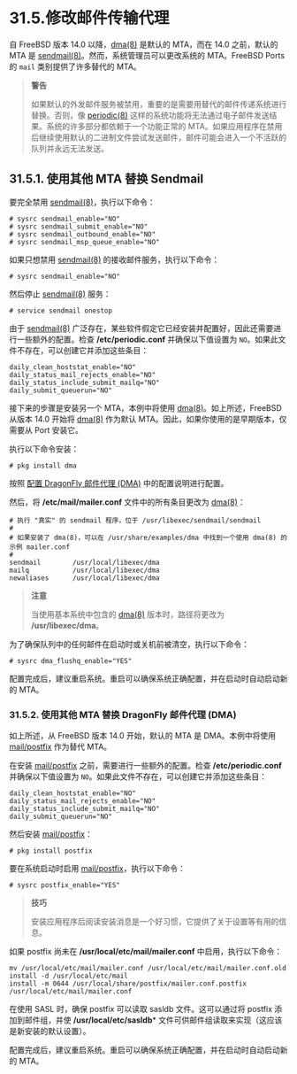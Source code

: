 # 31.5.修改邮件传输代理

自 FreeBSD 版本 14.0 以降，[dma(8)](https://man.freebsd.org/cgi/man.cgi?query=dma&sektion=8&format=html) 是默认的 MTA，而在 14.0 之前，默认的 MTA 是 [sendmail(8)](https://man.freebsd.org/cgi/man.cgi?query=sendmail&sektion=8&format=html)。然而，系统管理员可以更改系统的 MTA。FreeBSD Ports  的 `mail` 类别提供了许多替代的 MTA。

>**警告**
>
>如果默认的外发邮件服务被禁用，重要的是需要用替代的邮件传递系统进行替换。否则，像 [periodic(8)](https://man.freebsd.org/cgi/man.cgi?query=periodic&sektion=8&format=html) 这样的系统功能将无法通过电子邮件发送结果。系统的许多部分都依赖于一个功能正常的 MTA。如果应用程序在禁用后继续使用默认的二进制文件尝试发送邮件，邮件可能会进入一个不活跃的队列并永远无法发送。

## 31.5.1. 使用其他 MTA 替换 Sendmail

要完全禁用 [sendmail(8)](https://man.freebsd.org/cgi/man.cgi?query=sendmail&sektion=8&format=html)，执行以下命令：

```
# sysrc sendmail_enable="NO"
# sysrc sendmail_submit_enable="NO"
# sysrc sendmail_outbound_enable="NO"
# sysrc sendmail_msp_queue_enable="NO"
```

如果只想禁用 [sendmail(8)](https://man.freebsd.org/cgi/man.cgi?query=sendmail&sektion=8&format=html) 的接收邮件服务，执行以下命令：

```
# sysrc sendmail_enable="NO"
```

然后停止 [sendmail(8)](https://man.freebsd.org/cgi/man.cgi?query=sendmail&sektion=8&format=html) 服务：

```
# service sendmail onestop
```

由于 [sendmail(8)](https://man.freebsd.org/cgi/man.cgi?query=sendmail&sektion=8&format=html) 广泛存在，某些软件假定它已经安装并配置好，因此还需要进行一些额外的配置。检查 **/etc/periodic.conf** 并确保以下值设置为 `NO`。如果此文件不存在，可以创建它并添加这些条目：

```
daily_clean_hoststat_enable="NO"
daily_status_mail_rejects_enable="NO"
daily_status_include_submit_mailq="NO"
daily_submit_queuerun="NO"
```

接下来的步骤是安装另一个 MTA，本例中将使用 [dma(8)](https://man.freebsd.org/cgi/man.cgi?query=dma&sektion=8&format=html)。如上所述，FreeBSD 从版本 14.0 开始将 [dma(8)](https://man.freebsd.org/cgi/man.cgi?query=dma&sektion=8&format=html) 作为默认 MTA。因此，如果你使用的是早期版本，仅需要从 Port 安装它。

执行以下命令安装：

```
# pkg install dma
```

按照 [配置 DragonFly 邮件代理 (DMA)](https://docs.freebsd.org/en/books/handbook/mail/#configuring-dragonfly-mail-agent) 中的配置说明进行配置。

然后，将 **/etc/mail/mailer.conf** 文件中的所有条目更改为 [dma(8)](https://man.freebsd.org/cgi/man.cgi?query=dma&sektion=8&format=html)：

```
# 执行 "真实" 的 sendmail 程序，位于 /usr/libexec/sendmail/sendmail
#
# 如果安装了 dma(8)，可以在 /usr/share/examples/dma 中找到一个使用 dma(8) 的示例 mailer.conf
#
sendmail        /usr/local/libexec/dma
mailq           /usr/local/libexec/dma
newaliases      /usr/local/libexec/dma
```

>**注意**
>
>当使用基本系统中包含的 [dma(8)](https://man.freebsd.org/cgi/man.cgi?query=dma&sektion=8&format=html) 版本时，路径将更改为 **/usr/libexec/dma**。

为了确保队列中的任何邮件在启动时或关机前被清空，执行以下命令：

```
# sysrc dma_flushq_enable="YES"
```

配置完成后，建议重启系统。重启可以确保系统正确配置，并在启动时自动启动新的 MTA。

### 31.5.2. 使用其他 MTA 替换 DragonFly 邮件代理 (DMA)

如上所述，从 FreeBSD 版本 14.0 开始，默认的 MTA 是 DMA。本例中将使用 [mail/postfix](https://cgit.freebsd.org/ports/tree/mail/postfix/) 作为替代 MTA。

在安装 [mail/postfix](https://cgit.freebsd.org/ports/tree/mail/postfix/) 之前，需要进行一些额外的配置。检查 **/etc/periodic.conf** 并确保以下值设置为 `NO`。如果此文件不存在，可以创建它并添加这些条目：

```
daily_clean_hoststat_enable="NO"
daily_status_mail_rejects_enable="NO"
daily_status_include_submit_mailq="NO"
daily_submit_queuerun="NO"
```

然后安装 [mail/postfix](https://cgit.freebsd.org/ports/tree/mail/postfix/)：

```
# pkg install postfix
```

要在系统启动时启用 [mail/postfix](https://cgit.freebsd.org/ports/tree/mail/postfix/)，执行以下命令：

```
# sysrc postfix_enable="YES"
```

>**技巧**
>
>安装应用程序后阅读安装消息是一个好习惯，它提供了关于设置等有用的信息。

如果 postfix 尚未在 **/usr/local/etc/mail/mailer.conf** 中启用，执行以下命令：

```
mv /usr/local/etc/mail/mailer.conf /usr/local/etc/mail/mailer.conf.old
install -d /usr/local/etc/mail
install -m 0644 /usr/local/share/postfix/mailer.conf.postfix /usr/local/etc/mail/mailer.conf
```

在使用 SASL 时，确保 postfix 可以读取 sasldb 文件。这可以通过将 postfix 添加到邮件组，并使 **/usr/local/etc/sasldb**\* 文件可供邮件组读取来实现（这应该是新安装的默认设置）。

配置完成后，建议重启系统。重启可以确保系统正确配置，并在启动时自动启动新的 MTA。
